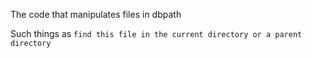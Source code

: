 The code that manipulates files in dbpath

Such things as `find this file in the current directory or a parent directory`